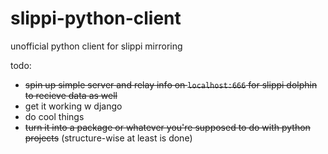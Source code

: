 # slippi-python-client
unofficial python client for slippi mirroring

todo:
 * ~~spin up simple server and relay info on `localhost:666` for slippi dolphin to recieve data as well~~
 * get it working w django 
 * do cool things 
 * ~~turn it into a package or whatever you're supposed to do with python projects~~ (structure-wise at least is done)

